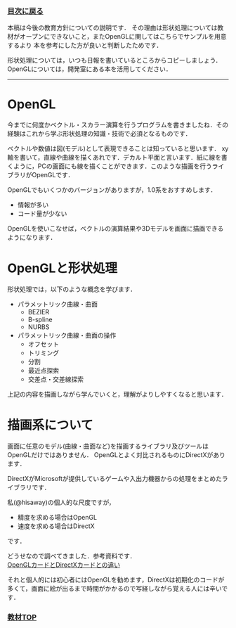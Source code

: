 ### [目次に戻る](../../README.md)

本稿は今後の教育方針についての説明です．
その理由は形状処理については教材がオープンにできないこと，またOpenGLに関してはこちらでサンプルを用意するより
本を参考にした方が良いと判断したためです．

形状処理については，いつも日報を書いているところからコピーしましょう．  
OpenGLについては，開発室にある本を活用してください．

---

# OpenGL
今までに何度かベクトル・スカラー演算を行うプログラムを書きましたね．その経験はこれから学ぶ形状処理の知識・技術で必須となるものです．

ベクトルや数値は図(モデル)として表現できることは知っていると思います．
xy軸を書いて，直線や曲線を描くあれです．デカルト平面と言います．紙に線を書くように，PCの画面にも線を描くことができます．このような描画を行うライブラリがOpenGLです．

OpenGLでもいくつかのバージョンがありますが，1.0系をおすすめします．

- 情報が多い
- コード量が少ない

OpenGLを使いこなせば，ベクトルの演算結果や3Dモデルを画面に描画できるようになります．

# OpenGLと形状処理
形状処理では，以下のような概念を学びます．

- パラメットリック曲線・曲面
	- BEZIER
	- B-spline
	- NURBS
- パラメットリック曲線・曲面の操作
	- オフセット
	- トリミング
	- 分割
	- 最近点探索
	- 交差点・交差線探索

上記の内容を描画しながら学んでいくと，理解がよりしやすくなると思います．

# 描画系について
画面に任意のモデル(曲線・曲面など)を描画するライブラリ及びツールはOpenGLだけではありません．
OpenGLとよく対比されるものにDirectXがあります．

DirectXがMicrosoftが提供しているゲームや入出力機器からの処理をまとめたライブラリです．

私(@hisaway)の個人的な尺度ですが，

- 精度を求める場合はOpenGL
- 速度を求める場合はDirectX

です．


どうせなので調べてきました．参考資料です．  
[OpenGLカードとDirectXカードとの違い](http://www.torutk.com/projects/swe/wiki/%E3%82%B0%E3%83%A9%E3%83%95%E3%82%A3%E3%83%83%E3%82%AF%E3%82%B9%E3%82%AB%E3%83%BC%E3%83%89)

それと個人的には初心者にはOpenGLを勧めます，DirectXは初期化のコードが多くて，画面に絵が出るまで時間がかかるので写経しながら覚える人には辛いです．


### [教材TOP](../../README.md)
　
